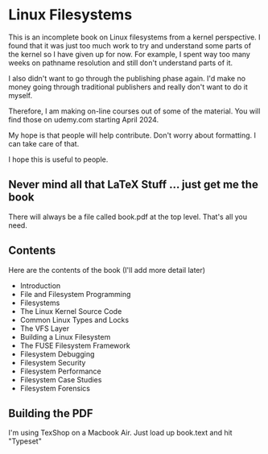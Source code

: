 # Linux Filesystems

This is an incomplete book on Linux filesystems from a kernel perspective. I found that it was just too much work to try and understand some parts of the kernel so I have given up for now. For example, I spent way too many weeks on pathname resolution and still don't understand parts of it.

I also didn't want to go through the publishing phase again. I'd make no money going through traditional publishers and really don't want to do it myself.

Therefore, I am making on-line courses out of some of the material. You will find those on udemy.com starting April 2024.

My hope is that people will help contribute. Don't worry about formatting. I can take care of that.

I hope this is useful to people.

## Never mind all that LaTeX Stuff ... just get me the book

There will always be a file called book.pdf at the top level. That's all you need.

## Contents

Here are the contents of the book (I'll add more detail later)

- Introduction
- File and Filesystem Programming
- Filesystems
- The Linux Kernel Source Code
- Common Linux Types and Locks
- The VFS Layer
- Building a Linux Filesystem
- The FUSE Filesystem Framework
- Filesystem Debugging
- Filesystem Security
- Filesystem Performance
- Filesystem Case Studies
- Filesystem Forensics

## Building the PDF

I'm using TexShop on a Macbook Air. Just load up book.text and hit "Typeset"

